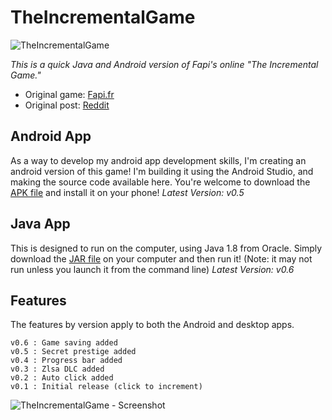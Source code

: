TheIncrementalGame
==================
![TheIncrementalGame](https://raw.githubusercontent.com/flakeparadigm/TheIncrementalGame/main/art/ic_launcher_tig.png)


_This is a quick Java and Android version of Fapi's online "The Incremental Game."_

- Original game: [Fapi.fr](http://www.fapi.fr/theincrementalgame/)
- Original post: [Reddit](http://www.reddit.com/r/incremental_games/comments/2phlau/ive_just_finished_my_first_incremental_game_what/)


Android App
-----------
As a way to develop my android app development skills, I'm creating an android version of this game! I'm building it using the Android Studio, and making the source code available here. You're welcome to download the [APK file](https://github.com/flakeparadigm/TheIncrementalGame/blob/main/app/app-release.apk?raw=true) and install it on your phone!
*Latest Version: v0.5*


Java App
--------
This is designed to run on the computer, using Java 1.8 from Oracle. Simply download the [JAR file](https://github.com/flakeparadigm/TheIncrementalGame/blob/main/java-app/TheIncrementalGame.jar?raw=true) on your computer and then run it! (Note: it may not run unless you launch it from the command line)
*Latest Version: v0.6*

Features
---------
The features by version apply to both the Android and desktop apps.
```
v0.6 : Game saving added
v0.5 : Secret prestige added
v0.4 : Progress bar added
v0.3 : Zlsa DLC added
v0.2 : Auto click added
v0.1 : Initial release (click to increment)
```

![TheIncrementalGame - Screenshot](https://raw.githubusercontent.com/flakeparadigm/TheIncrementalGame/main/Screenshot.png)
